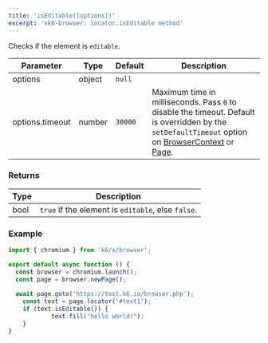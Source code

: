 ```yaml
---
title: 'isEditable([options])'
excerpt: 'xk6-browser: locator.isEditable method'
---
```


Checks if the element is `editable`.

<TableWithNestedRows>

| Parameter       | Type   | Default | Description                                                                                                                                                                                                                           |
|-----------------|--------|---------|---------------------------------------------------------------------------------------------------------------------------------------------------------------------------------------------------------------------------------------|
| options         | object | `null`  |                                                                                                                                                                                                                      |
| options.timeout | number | `30000` | Maximum time in milliseconds. Pass `0` to disable the timeout. Default is overridden by the `setDefaultTimeout` option on [BrowserContext](/javascript-api/xk6-browser/api/browsercontext/) or [Page](/javascript-api/xk6-browser/api/page/). |

</TableWithNestedRows>

### Returns

| Type | Description                                        |
|------|----------------------------------------------------|
| bool | `true` if the element is `editable`, else `false`. |

### Example

<CodeGroup labels={[]}>

```javascript
import { chromium } from 'k6/x/browser';

export default async function () {
  const browser = chromium.launch();
  const page = browser.newPage();
  
  await page.goto('https://test.k6.io/browser.php');
	const text = page.locator('#text1');
	if (text.isEditable()) {
			text.fill("hello world!");
	}
}
```

</CodeGroup>
